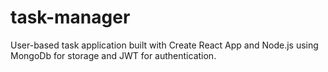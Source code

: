 # task-manager

User-based task application built with Create React App and Node.js using MongoDb for storage and JWT for authentication.

